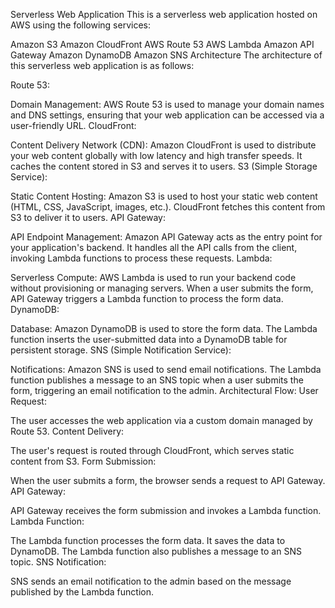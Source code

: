 Serverless Web Application
This is a serverless web application hosted on AWS using the following services:

Amazon S3
Amazon CloudFront
AWS Route 53
AWS Lambda
Amazon API Gateway
Amazon DynamoDB
Amazon SNS
Architecture
The architecture of this serverless web application is as follows:

Route 53:

Domain Management: AWS Route 53 is used to manage your domain names and DNS settings, ensuring that your web application can be accessed via a user-friendly URL.
CloudFront:

Content Delivery Network (CDN): Amazon CloudFront is used to distribute your web content globally with low latency and high transfer speeds. It caches the content stored in S3 and serves it to users.
S3 (Simple Storage Service):

Static Content Hosting: Amazon S3 is used to host your static web content (HTML, CSS, JavaScript, images, etc.). CloudFront fetches this content from S3 to deliver it to users.
API Gateway:

API Endpoint Management: Amazon API Gateway acts as the entry point for your application's backend. It handles all the API calls from the client, invoking Lambda functions to process these requests.
Lambda:

Serverless Compute: AWS Lambda is used to run your backend code without provisioning or managing servers. When a user submits the form, API Gateway triggers a Lambda function to process the form data.
DynamoDB:

Database: Amazon DynamoDB is used to store the form data. The Lambda function inserts the user-submitted data into a DynamoDB table for persistent storage.
SNS (Simple Notification Service):

Notifications: Amazon SNS is used to send email notifications. The Lambda function publishes a message to an SNS topic when a user submits the form, triggering an email notification to the admin.
Architectural Flow:
User Request:

The user accesses the web application via a custom domain managed by Route 53.
Content Delivery:

The user's request is routed through CloudFront, which serves static content from S3.
Form Submission:

When the user submits a form, the browser sends a request to API Gateway.
API Gateway:

API Gateway receives the form submission and invokes a Lambda function.
Lambda Function:

The Lambda function processes the form data. It saves the data to DynamoDB.
The Lambda function also publishes a message to an SNS topic.
SNS Notification:

SNS sends an email notification to the admin based on the message published by the Lambda function.
